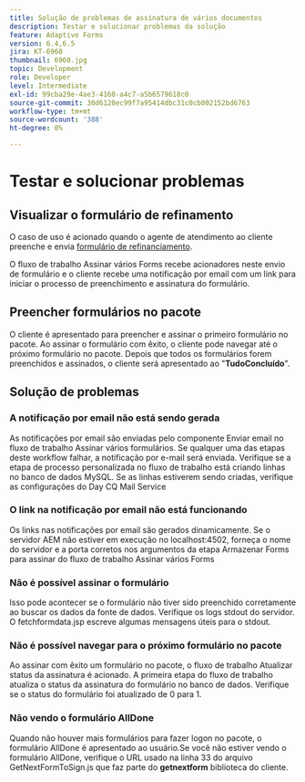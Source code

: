 ```yaml
---
title: Solução de problemas de assinatura de vários documentos
description: Testar e solucionar problemas da solução
feature: Adaptive Forms
version: 6.4,6.5
jira: KT-6960
thumbnail: 6960.jpg
topic: Development
role: Developer
level: Intermediate
exl-id: 99cba29e-4ae3-4160-a4c7-a5b6579618c0
source-git-commit: 30d6120ec99f7a95414dbc31c0cb002152bd6763
workflow-type: tm+mt
source-wordcount: '388'
ht-degree: 0%

---
```


# Testar e solucionar problemas


## Visualizar o formulário de refinamento

O caso de uso é acionado quando o agente de atendimento ao cliente preenche e envia [formulário de refinanciamento](http://localhost:4502/content/dam/formsanddocuments/formsandsigndemo/refinanceform/jcr:content?wcmmode=disabled).

O fluxo de trabalho Assinar vários Forms recebe acionadores neste envio de formulário e o cliente recebe uma notificação por email com um link para iniciar o processo de preenchimento e assinatura do formulário.

## Preencher formulários no pacote

O cliente é apresentado para preencher e assinar o primeiro formulário no pacote. Ao assinar o formulário com êxito, o cliente pode navegar até o próximo formulário no pacote. Depois que todos os formulários forem preenchidos e assinados, o cliente será apresentado ao &quot;**TudoConcluído**&quot;.

## Solução de problemas

### A notificação por email não está sendo gerada

As notificações por email são enviadas pelo componente Enviar email no fluxo de trabalho Assinar vários formulários. Se qualquer uma das etapas deste workflow falhar, a notificação por e-mail será enviada. Verifique se a etapa de processo personalizada no fluxo de trabalho está criando linhas no banco de dados MySQL. Se as linhas estiverem sendo criadas, verifique as configurações do Day CQ Mail Service

### O link na notificação por email não está funcionando

Os links nas notificações por email são gerados dinamicamente. Se o servidor AEM não estiver em execução no localhost:4502, forneça o nome do servidor e a porta corretos nos argumentos da etapa Armazenar Forms para assinar do fluxo de trabalho Assinar vários Forms

### Não é possível assinar o formulário

Isso pode acontecer se o formulário não tiver sido preenchido corretamente ao buscar os dados da fonte de dados. Verifique os logs stdout do servidor. O fetchformdata.jsp escreve algumas mensagens úteis para o stdout.

### Não é possível navegar para o próximo formulário no pacote

Ao assinar com êxito um formulário no pacote, o fluxo de trabalho Atualizar status da assinatura é acionado. A primeira etapa do fluxo de trabalho atualiza o status da assinatura do formulário no banco de dados. Verifique se o status do formulário foi atualizado de 0 para 1.

### Não vendo o formulário AllDone

Quando não houver mais formulários para fazer logon no pacote, o formulário AllDone é apresentado ao usuário.Se você não estiver vendo o formulário AllDone, verifique o URL usado na linha 33 do arquivo GetNextFormToSign.js que faz parte do **getnextform** biblioteca do cliente.
